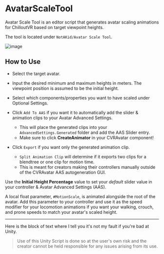 # AvatarScaleTool

Avatar Scale Tool is an editor script that generates avatar scaling animations for ChilloutVR based on target viewpoint heights. 

The tool is located under `NotAKid/Avatar Scale Tool`.

![image](https://user-images.githubusercontent.com/37721153/235814026-253c4d63-5660-47f2-8a3a-3d5b7da93435.png)

## How to Use
* Select the target avatar.
* Input the desired minimum and maximum heights in meters. The viewpoint position is assumed to be the initial height.
* Select which components/properties you want to have scaled under Optional Settings.

* Click `Add To AAS` if you want it to automatically add the slider & animation clips to your Avatar Advanced Settings.
  * This will place the generated clips into your `AdvancedSettings.Generated` folder and add the AAS Slider entry.
  * Make sure to click **CreateAnimator** in your CVRAvatar component!

* Click `Export` if you want only the generated animation clip. 
  * `Split Animation Clip` will determine if it exports two clips for a blendtree or one clip for motion time.
  * This is meant for creators making their controllers manually outside of the CVRAvatar AAS autogeneration GUI.

Use the **Initial Height Percentage** value to set your *default* slider value in your controller & Avatar Advanced Settings (AAS).

A local float parameter, `#MotionScale`, is animated alongside the root of the avatar. Add this parameter to your controller and use it as the speed modifier for your locomotion animations if you want your walking, crouch, and prone speeds to match your avatar's scaled height.
 
---

Here is the block of text where I tell you it's not my fault if you're bad at Unity.

> Use of this Unity Script is done so at the user's own risk and the creator cannot be held responsible for any issues arising from its use.

